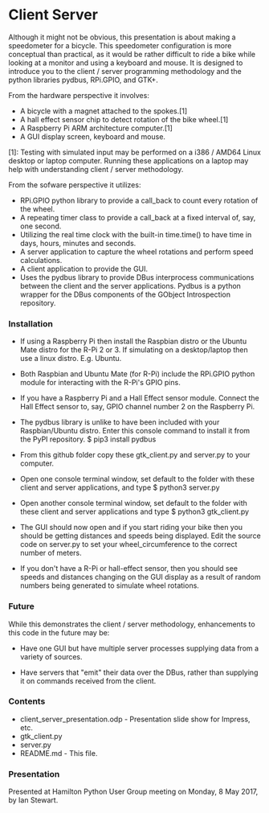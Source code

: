 # Client Server

Although it might not be obvious, this presentation is about making a speedometer for a bicycle. This speedometer configuration is more conceptual than practical, as it would be rather difficult to ride a bike while looking at a monitor and using a keyboard and mouse. It is designed to introduce you to the client / server programming methodology and the python libraries pydbus, RPi.GPIO, and GTK+.

From the hardware perspective it involves:
* A bicycle with a magnet attached to the spokes.[1]
* A hall effect sensor chip to detect rotation of the bike wheel.[1]
* A Raspberry Pi ARM architecture computer.[1]
* A GUI display screen, keyboard and mouse.

[1]: Testing with simulated input may be performed on a i386 / AMD64 Linux desktop or laptop computer. Running these applications on a laptop may help with understanding client / server methodology.

From the sofware perspective it utilizes:
* RPi.GPIO python library to provide a call_back to count every rotation of the wheel.
* A repeating timer class to provide a call_back at a fixed interval of, say, one second.
* Utilizing the real time clock with the built-in time.time() to have time in days, hours, minutes and seconds.
* A server application to capture the wheel rotations and perform speed calculations.
* A client application to provide the GUI.
* Uses the pydbus library to provide DBus interprocess communications between the client and the server applications. Pydbus is a python wrapper for the DBus components of the GObject Introspection repository.


### Installation

* If using a Raspberry Pi then install the Raspbian distro or the Ubuntu Mate distro for the R-Pi 2 or 3. If simulating on a desktop/laptop then use a linux distro. E.g. Ubuntu.

* Both Raspbian and Ubuntu Mate (for R-Pi) include the RPi.GPIO python module for interacting with the R-Pi's GPIO pins.

* If you have a Raspberry Pi and a Hall Effect sensor module. Connect the Hall Effect sensor to, say, GPIO channel number 2 on the Raspberry Pi.

* The pydbus library is unlike to have been included with your Raspbian/Ubuntu distro. Enter this console command to install it from the PyPI repository. $ pip3 install pydbus

* From this github folder copy these gtk_client.py and server.py to your computer.

* Open one console terminal window, set default to the folder with these client and server applications, and type $ python3 server.py

* Open another console terminal window, set default to the folder with these client and server applications and type $ python3 gtk_client.py

* The GUI should now open and if you start riding your bike then you should be getting distances and speeds being displayed. Edit the source code on server.py to set your wheel_circumference to the correct number of meters.

* If you don't have a R-Pi or hall-effect sensor, then you should see speeds and distances changing on the GUI display as a result of random numbers being generated to simulate wheel rotations.


### Future

While this demonstrates the client / server methodology, enhancements to this code in the future may be: 

* Have one GUI but have multiple server processes supplying data from a variety of sources.

* Have servers that "emit" their data over the DBus, rather than supplying it on commands received from the client.


### Contents
* client_server_presentation.odp - Presentation slide show for Impress, etc.
* gtk_client.py
* server.py
* README.md - This file.

### Presentation

Presented at Hamilton Python User Group meeting on Monday, 8 May 2017, by Ian Stewart.


